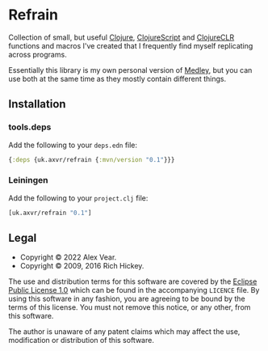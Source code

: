 # Refrain

Collection of small, but useful [Clojure][], [ClojureScript][] and
[ClojureCLR][] functions and macros I've created that I frequently find myself
replicating across programs.

Essentially this library is my own personal version of [Medley](), but you can
use both at the same time as they mostly contain different things.

[Clojure]: https://clojure.org
[ClojureScript]: https://clojurescript.org
[ClojureCLR]: https://clojure.org/about/clojureclr
[Medley]: https://github.com/weavejester/medley


## Installation

### tools.deps

Add the following to your `deps.edn` file:

```clojure
{:deps {uk.axvr/refrain {:mvn/version "0.1"}}}
```


### Leiningen

Add the following to your `project.clj` file:

```clojure
[uk.axvr/refrain "0.1"]
```


## Legal

- Copyright © 2022 Alex Vear.
- Copyright © 2009, 2016 Rich Hickey.

The use and distribution terms for this software are covered by the
[Eclipse Public License 1.0](https://www.eclipse.org/legal/epl-v10.html)
which can be found in the accompanying `LICENCE` file.  By using this software
in any fashion, you are agreeing to be bound by the terms of this license.  You
must not remove this notice, or any other, from this software.

The author is unaware of any patent claims which may affect the use,
modification or distribution of this software.
